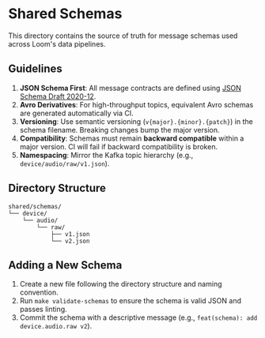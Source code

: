 # Shared Schemas

This directory contains the source of truth for message schemas used across Loom's data pipelines.

## Guidelines

1. **JSON Schema First**: All message contracts are defined using [JSON Schema Draft 2020-12](https://json-schema.org/).
2. **Avro Derivatives**: For high-throughput topics, equivalent Avro schemas are generated automatically via CI.
3. **Versioning**: Use semantic versioning (`v{major}.{minor}.{patch}`) in the schema filename. Breaking changes bump the major version.
4. **Compatibility**: Schemas must remain **backward compatible** within a major version. CI will fail if backward compatibility is broken.
5. **Namespacing**: Mirror the Kafka topic hierarchy (e.g., `device/audio/raw/v1.json`).

## Directory Structure

```
shared/schemas/
└── device/
    └── audio/
        └── raw/
            ├── v1.json
            └── v2.json
```

## Adding a New Schema

1. Create a new file following the directory structure and naming convention.
2. Run `make validate-schemas` to ensure the schema is valid JSON and passes linting.
3. Commit the schema with a descriptive message (e.g., `feat(schema): add device.audio.raw v2`). 